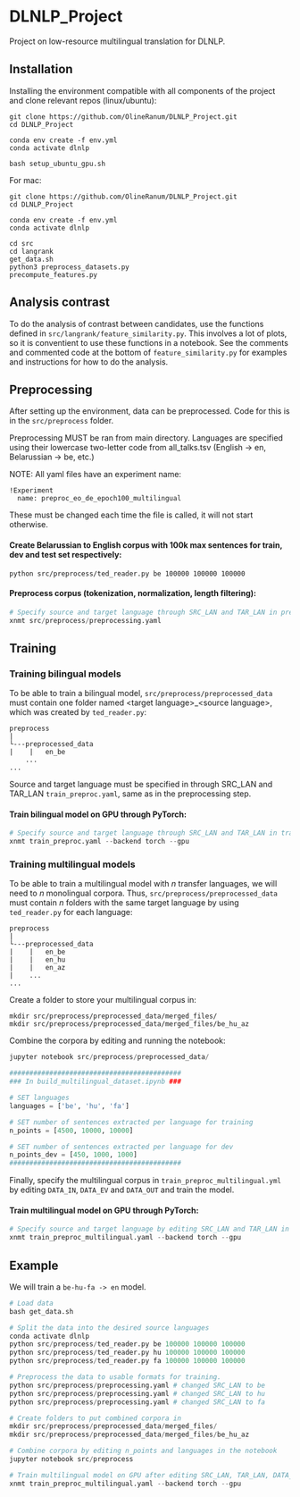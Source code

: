 # DLNLP_Project
Project on low-resource multilingual translation for DLNLP.

## Installation

Installing the environment compatible with all components of the project and clone relevant repos (linux/ubuntu):

``` Installing and configuring repo
git clone https://github.com/OlineRanum/DLNLP_Project.git
cd DLNLP_Project

conda env create -f env.yml
conda activate dlnlp

bash setup_ubuntu_gpu.sh
```

For mac:
```
git clone https://github.com/OlineRanum/DLNLP_Project.git
cd DLNLP_Project

conda env create -f env.yml
conda activate dlnlp

cd src
cd langrank
get_data.sh
python3 preprocess_datasets.py
precompute_features.py
```

## Analysis contrast 
To do the analysis of contrast between candidates, use the functions defined in ```src/langrank/feature_similarity.py```. This involves a lot of plots, so it is conventient to use these functions in a notebook. See the comments and commented code at the bottom of ```feature_similarity.py``` for examples and instructions for how to do the analysis. 

## Preprocessing

After setting up the environment, data can be preprocessed. Code for this is in the ```src/preprocess``` folder. 

Preprocessing MUST be ran from main directory. Languages are specified using their lowercase two-letter code from all_talks.tsv (English -> en, Belarussian -> be, etc.) 

NOTE: All yaml files have an experiment name:
```
!Experiment
  name: preproc_eo_de_epoch100_multilingual
``` 
These must be changed each time the file is called, it will not start otherwise.

#### **Create Belarussian to English corpus with 100k max sentences for train, dev and test set respectively:**
``` 
python src/preprocess/ted_reader.py be 100000 100000 100000
```

#### **Preprocess corpus (tokenization, normalization, length filtering):**
```py
# Specify source and target language through SRC_LAN and TAR_LAN in preprocessing.yaml
xnmt src/preprocess/preprocessing.yaml
```

## Training

### Training bilingual models
To be able to train a bilingual model, ```src/preprocess/preprocessed_data``` must contain one folder named \<target language>_<source language\>, which was created by ```ted_reader.py```:

```
preprocess
|
└---preprocessed_data
|    |   en_be
    ...
...
```

Source and target language must be specified in through SRC_LAN and TAR_LAN ```train_preproc.yaml```, same as in the preprocessing step.

#### **Train bilingual model on GPU through PyTorch**:
```py
# Specify source and target language through SRC_LAN and TAR_LAN in train_preproc.yaml
xnmt train_preproc.yaml --backend torch --gpu
```

### Training multilingual models
To be able to train a multilingual model with $n$ transfer languages, we will need to $n$ monolingual corpora. Thus, ```src/preprocess/preprocessed_data``` must contain $n$ folders with the same target language by using ```ted_reader.py``` for each language:

```
preprocess
|
└---preprocessed_data
|    |   en_be
|    |   en_hu
|    |   en_az
|    ...
...
```
Create a folder to store your multilingual corpus in:
```
mkdir src/preprocess/preprocessed_data/merged_files/
mkdir src/preprocess/preprocessed_data/merged_files/be_hu_az
```

Combine the corpora by editing and running the notebook:
```py
jupyter notebook src/preprocess/preprocessed_data/
```

```py
###########################################
### In build_multilingual_dataset.ipynb ###

# SET languages
languages = ['be', 'hu', 'fa']

# SET number of sentences extracted per language for training
n_points = [4500, 10000, 10000]

# SET number of sentences extracted per language for dev
n_points_dev = [450, 1000, 1000]
###########################################

```

Finally, specify the multilingual corpus in ```train_preproc_multilingual.yml``` by editing ```DATA_IN```, ```DATA_EV``` and ```DATA_OUT``` and train the model.

#### **Train multilingual model on GPU through PyTorch**:
```py
# Specify source and target language by editing SRC_LAN and TAR_LAN in this file. Also specify which corpus to use by editing DATA_IN, DATA_EV and where to save it by editing DATA_OUT.
xnmt train_preproc_multilingual.yaml --backend torch --gpu
```

## Example
We will train a ```be-hu-fa -> en``` model.

```py
# Load data 
bash get_data.sh

# Split the data into the desired source languages
conda activate dlnlp
python src/preprocess/ted_reader.py be 100000 100000 100000
python src/preprocess/ted_reader.py hu 100000 100000 100000
python src/preprocess/ted_reader.py fa 100000 100000 100000

# Preprocess the data to usable formats for training.
python src/preprocess/preprocessing.yaml # changed SRC_LAN to be
python src/preprocess/preprocessing.yaml # changed SRC_LAN to hu
python src/preprocess/preprocessing.yaml # changed SRC_LAN to fa

# Create folders to put combined corpora in
mkdir src/preprocess/preprocessed_data/merged_files/
mkdir src/preprocess/preprocessed_data/merged_files/be_hu_az

# Combine corpora by editing n_points and languages in the notebook
jupyter notebook src/preprocess

# Train multilingual model on GPU after editing SRC_LAN, TAR_LAN, DATA_IN, DATA_EV, and DATA_OUT
xnmt train_preproc_multilingual.yaml --backend torch --gpu
```